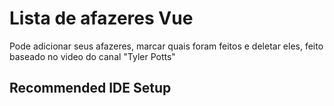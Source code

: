 # Lista de afazeres Vue

Pode adicionar seus afazeres, marcar quais foram feitos e deletar eles, feito baseado no video do canal "Tyler Potts"
## Recommended IDE Setup

